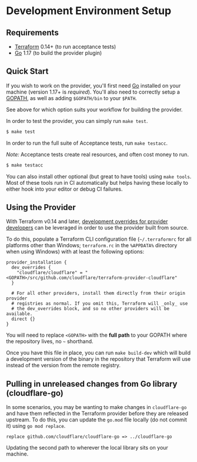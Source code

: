# Development Environment Setup

## Requirements

- [Terraform](https://www.terraform.io/downloads.html) 0.14+ (to run acceptance tests)
- [Go](https://golang.org/doc/install) 1.17 (to build the provider plugin)

## Quick Start

If you wish to work on the provider, you'll first need [Go](http://www.golang.org)
installed on your machine (version 1.17+ is *required*). You'll also need to
correctly setup a [GOPATH](http://golang.org/doc/code.html#GOPATH), as well
as adding `$GOPATH/bin` to your `$PATH`.

See above for which option suits your workflow for building the provider.

In order to test the provider, you can simply run `make test`.

```sh
$ make test
```

In order to run the full suite of Acceptance tests, run `make testacc`.

*Note:* Acceptance tests create real resources, and often cost money to run.

```sh
$ make testacc
```

You can also install other optional (but great to have tools) using `make tools`.
Most of these tools run in CI automatically but helps having these locally to
either hook into your editor or debug CI failures.

## Using the Provider

With Terraform v0.14 and later, [development overrides for provider developers](https://www.terraform.io/docs/cli/config/config-file.html#development-overrides-for-provider-developers) can be leveraged in order to use the provider built from source.

To do this, populate a Terraform CLI configuration file (`~/.terraformrc` for
all platforms other than Windows; `terraform.rc` in the `%APPDATA%` directory
when using Windows) with at least the following options:

```
provider_installation {
  dev_overrides {
    "cloudflare/cloudflare" = "<GOPATH>/src/github.com/cloudflare/terraform-provider-cloudflare"
  }

  # For all other providers, install them directly from their origin provider
  # registries as normal. If you omit this, Terraform will _only_ use
  # the dev_overrides block, and so no other providers will be available.
  direct {}
}
```

You will need to replace `<GOPATH>` with the **full path** to your GOPATH where
the repository lives, no `~` shorthand.

Once you have this file in place, you can run `make build-dev` which will
build a development version of the binary in the repository that Terraform
will use instead of the version from the remote registry.

## Pulling in unreleased changes from Go library (cloudflare-go)

In some scenarios, you may be wanting to make changes in `cloudflare-go` and have 
them reflected in the Terraform provider before they are released upstream. To do 
this, you can update the `go.mod` file locally (do not commit it) using `go mod replace`.

```
replace github.com/cloudflare/cloudflare-go => ../cloudflare-go
```

Updating the second path to wherever the local library sits on your machine.
